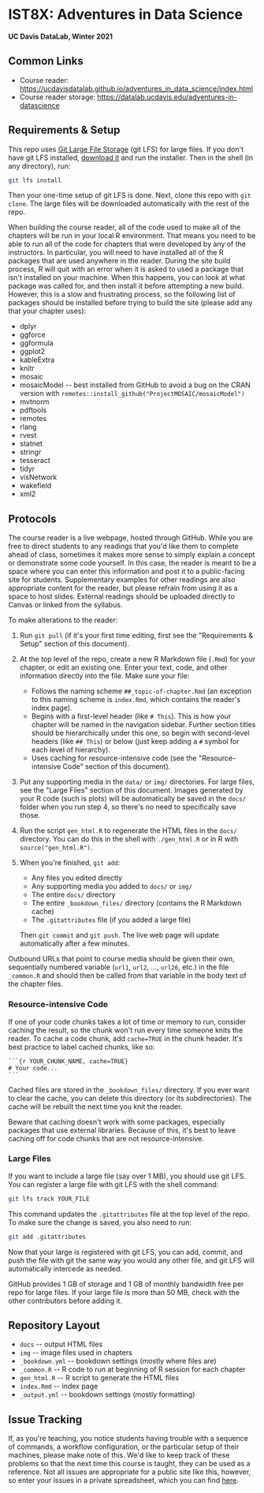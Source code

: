 # IST8X: Adventures in Data Science

**UC Davis DataLab, Winter 2021**

## Common Links

* Course reader: <https://ucdavisdatalab.github.io/adventures_in_data_science/index.html>
* Course reader storage: <https://datalab.ucdavis.edu/adventures-in-datascience>

## Requirements & Setup

This repo uses [Git Large File Storage][git-lfs] (git LFS) for large files. If
you don't have git LFS installed, [download it][git-lfs] and run the installer.
Then in the shell (in any directory), run:

```sh
git lfs install
```

Then your one-time setup of git LFS is done. Next, clone this repo with `git
clone`. The large files will be downloaded automatically with the rest of the
repo.

[git-lfs]: https://git-lfs.github.com/

When building the course reader, all of the code used to make all of the chapters will be run in your local R environment. That means you need to be able to run all of the code for chapters that were developed by any of the instructors. In particular, you will need to have installed all of the R packages that are used anywhere in the reader. During the site build process, R will quit with an error when it is asked to used a package that isn't installed on your machine. When this happens, you can look at what package was called for, and then install it before attempting a new build. However, this is a slow and frustrating process, so the following list of packages should be installed before trying to build the site (please add any that your chapter uses):

* dplyr
* ggforce
* ggformula
* ggplot2
* kableExtra
* knitr
* mosaic
* mosaicModel -- best installed from GitHub to avoid a bug on the CRAN
  version with `remotes::install_github("ProjectMOSAIC/mosaicModel")`
* mvtnorm
* pdftools
* remotes
* rlang
* rvest
* statnet
* stringr
* tesseract
* tidyr
* visNetwork
* wakefield
* xml2

## Protocols

The course reader is a live webpage, hosted through GitHub. While you are free
to direct students to any readings that you'd like them to complete ahead of
class, sometimes it makes more sense to simply explain a concept or demonstrate
some code yourself. In this case, the reader is meant to be a space where you
can enter this information and post it to a public-facing site for students.
Supplementary examples for other readings are also appropriate content for the
reader, but please refrain from using it as a space to host slides. External
readings should be uploaded directly to Canvas or linked from the syllabus.

To make alterations to the reader:

1.  Run `git pull` (if it's your first time editing, first see the
    "Requirements & Setup" section of this document).

2.  At the top level of the repo, create a new R Markdown file (`.Rmd`) for
    your chapter, or edit an existing one. Enter your text, code, and other
    information directly into the file. Make sure your file:

    - Follows the naming scheme `##_topic-of-chapter.Rmd` (an exception to this
      naming scheme is `index.Rmd`, which contains the reader's index page).
    - Begins with a first-level header (like `# This`). This is how your
      chapter will be named in the navigation sidebar. Further section titles
      should be hierarchically under this one, so begin with second-level
      headers (like `## This`) or below (just keep adding a `#` symbol for each
      level of hierarchy).
    - Uses caching for resource-intensive code (see the "Resource-intensive
      Code" section of this document).

3.  Put any supporting media in the `data/` or `img/` directories. For large
    files, see the "Large Files" section of this document. Images generated by
    your R code (such is plots) will be automatically be saved in the `docs/`
    folder when you run step 4, so there's no need to specifically save those.

3.  Run the script `gen_html.R` to regenerate the HTML files in the `docs/`
    directory. You can do this in the shell with `./gen_html.R` or in R with
    `source("gen_html.R")`.

4.  When you're finished, `git add`:
    - Any files you edited directly
    - Any supporting media you added to `docs/` or `img/`
    - The entire `docs/` directory
    - The entire `_bookdown_files/` directory (contains the R Markdown cache)
    - The `.gitattributes` file (if you added a large file)

    Then `git commit` and `git push`. The live web page will update
    automatically after a few minutes.



Outbound URLs that point to course media should be given their own,
sequentially numbered variable (`url1`, `url2`, ..., `url26`, etc.) in the file
`_common.R` and should then be called from that variable in the body text of
the chapter files.


### Resource-intensive Code

If one of your code chunks takes a lot of time or memory to run, consider
caching the result, so the chunk won't run every time someone knits the
reader. To cache a code chunk, add `cache=TRUE` in the chunk header. It's
best practice to label cached chunks, like so:

````
```{r YOUR_CHUNK_NAME, cache=TRUE}
# Your code...
```
````

Cached files are stored in the `_bookdown_files/` directory. If you ever want
to clear the cache, you can delete this directory (or its subdirectories).
The cache will be rebuilt the next time you knit the reader.

Beware that caching doesn't work with some packages, especially packages that
use external libraries. Because of this, it's best to leave caching off for
code chunks that are not resource-intensive.


### Large Files

If you want to include a large file (say over 1 MB), you should use git LFS.
You can register a large file with git LFS with the shell command:

```sh
git lfs track YOUR_FILE
```

This command updates the `.gitattributes` file at the top level of the repo. To
make sure the change is saved, you also need to run:

```sh
git add .gitattributes
```

Now that your large is registered with git LFS, you can add, commit, and push
the file with git the same way you would any other file, and git LFS will
automatically intercede as needed.

GitHub provides 1 GB of storage and 1 GB of monthly bandwidth free per repo for
large files. If your large file is more than 50 MB, check with the other
contributors before adding it.

## Repository Layout

* `docs` -- output HTML files
* `img` -- image files used in chapters
* `_bookdown.yml` -- bookdown settings (mostly where files are)
* `_common.R` -- R code to run at beginning of R session for each chapter
* `gen_html.R` -- R script to generate the HTML files
* `index.Rmd` -- index page
* `_output.yml` -- bookdown settings (mostly formatting)

## Issue Tracking

If, as you're teaching, you notice students having trouble with a sequence of
commands, a workflow configuration, or the particular setup of their machines,
please make note of this. We'd like to keep track of these problems so that the
next time this course is taught, they can be used as a reference. Not all
issues are appropriate for a public site like this, however, so enter your
issues in a private spreadsheet, which you can find
[here](https://docs.google.com/spreadsheets/d/1i_mA1uDSkUl4AkGgIOXD1WyoYoscXHxmFN629NytJTU/edit?usp=sharing).
